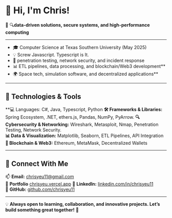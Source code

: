 # 👋 Hi, I'm Chris!

🚀 🔍**data-driven solutions, secure systems, and high-performance computing**  

---
- 🎓 Computer Science at Texas Southern University (May 2025)  
- 💡 Screw Javascript. Typescript is It.   
- 🔐 penetration testing, network security, and incident response  
- 📊 ETL pipelines, data processing, and blockchain/Web3 development**  
- 🌍 Space tech, simulation software, and decentralized applications**  

---
## 🔹 Technologies & Tools  
**💻 Languages: C#, Java, Typescript, Python
**🛠️ Frameworks & Libraries:** Spring Ecosystem, .NET, ethers.js, Pandas, NumPy, PyArrow.
**🔍 Cybersecurity & Networking:** Wireshark, Metasploit, Nmap, Penetration Testing, Network Security.  
**📊 Data & Visualization:** Matplotlib, Seaborn, ETL Pipelines, API Integration  
**🚀 Blockchain & Web3:** Ethereum, MetaMask, Decentralized Wallets  

---

## 🔹 Connect With Me  
📫 **Email:** chrisyeu11@gmail.com  
🔗 **Portfolio** [chrisyeu.vercel.app](https://chrisyeu.vercel.app)
🔗 **LinkedIn:** [linkedin.com/in/chrisyeu11](https://linkedin.com/in/chrisyeu11)  
🔗 **GitHub:** [github.com/chrisyeu11](https://github.com/chrisyeu11)  

---

💡 **Always open to learning, collaboration, and innovative projects. Let’s build something great together!** 🚀

